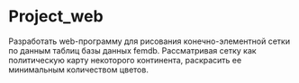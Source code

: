 # Project_web

Разработать web-программу для рисования конечно-элементной сетки по данным таблиц базы данных femdb. 
Рассматривая сетку как политическую карту некоторого континента, раскрасить ее минимальным количеством цветов.
